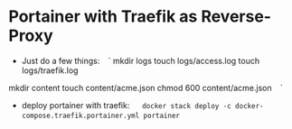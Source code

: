 # Portainer with Traefik as Reverse-Proxy

* Just do a few things:
` ` ` 
mkdir logs
touch logs/access.log
touch logs/traefik.log

mkdir content
touch content/acme.json
chmod 600 content/acme.json
` ` `

* deploy portainer with traefik:
` ` ` docker stack deploy -c docker-compose.traefik.portainer.yml portainer` ` ` 
